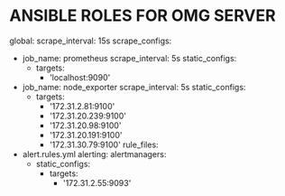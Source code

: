 # ANSIBLE ROLES FOR OMG SERVER

global:
  scrape_interval: 15s
scrape_configs:
  - job_name: prometheus
    scrape_interval: 5s
    static_configs:
      - targets:
          - 'localhost:9090'
  - job_name: node_exporter
    scrape_interval: 5s
    static_configs:
      - targets:
          - '172.31.2.81:9100'
          - '172.31.20.239:9100'
          - '172.31.20.98:9100'
          - '172.31.20.191:9100'
          - '172.31.30.79:9100'
rule_files:
  - alert.rules.yml
alerting:
  alertmanagers:
    - static_configs:
        - targets:
            - '172.31.2.55:9093'
